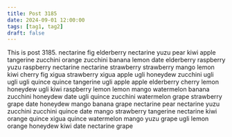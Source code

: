 ```yaml
---
title: Post 3185
date: 2024-09-01 12:00:00
tags: [tag1, tag2]
draft: false
---
```

This is post 3185.
nectarine
fig
elderberry
nectarine
yuzu
pear
kiwi
apple
tangerine
zucchini
orange
zucchini
banana
lemon
date
elderberry
raspberry
yuzu
raspberry
nectarine
nectarine
strawberry
strawberry
mango
lemon
kiwi
cherry
fig
xigua
strawberry
xigua
apple
ugli
honeydew
zucchini
ugli
ugli
ugli
quince
quince
tangerine
ugli
apple
apple
elderberry
cherry
lemon
honeydew
ugli
kiwi
raspberry
lemon
lemon
mango
watermelon
banana
zucchini
honeydew
date
ugli
quince
zucchini
watermelon
grape
strawberry
grape
date
honeydew
mango
banana
grape
nectarine
pear
nectarine
yuzu
zucchini
zucchini
quince
date
mango
strawberry
tangerine
nectarine
kiwi
orange
quince
xigua
quince
watermelon
mango
yuzu
grape
ugli
lemon
orange
honeydew
kiwi
date
nectarine
grape
